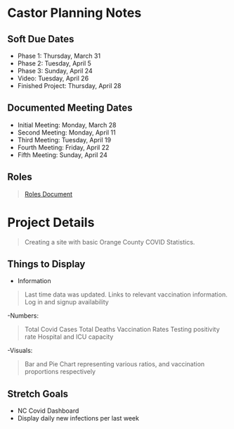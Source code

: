 # Castor Planning Notes

## Soft Due Dates
- Phase 1: Thursday, March 31
- Phase 2: Tuesday, April 5
- Phase 3: Sunday, April 24
- Video: Tuesday, April 26
- Finished Project: Thursday, April 28

## Documented Meeting Dates
- Initial Meeting: Monday, March 28
- Second Meeting: Monday, April 11
- Third Meeting: Tuesday, April 19
- Fourth Meeting: Friday, April 22
- Fifth Meeting: Sunday, April 24

## Roles
> [Roles Document](https://github.com/comp426-2022-spring/a99-castor/blob/main/docs/teamroles.md)

# Project Details
> Creating a site with basic Orange County COVID Statistics.

## Things to Display
- Information
>Last time data was updated.
>Links to relevant vaccination information.
>Log in and signup availability

-Numbers:
>Total Covid Cases
>Total Deaths
>Vaccination Rates
>Testing positivity rate
>Hospital and ICU capacity

-Visuals:
>Bar and Pie Chart representing various ratios, and vaccination proportions respectively

## Stretch Goals
- NC Covid Dashboard
- Display daily new infections per last week


